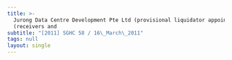 ```yaml
---
title: >-
  Jurong Data Centre Development Pte Ltd (provisional liquidator appointed)
  (receivers and
subtitle: "[2011] SGHC 58 / 16\_March\_2011"
tags: null
layout: single
---
```


